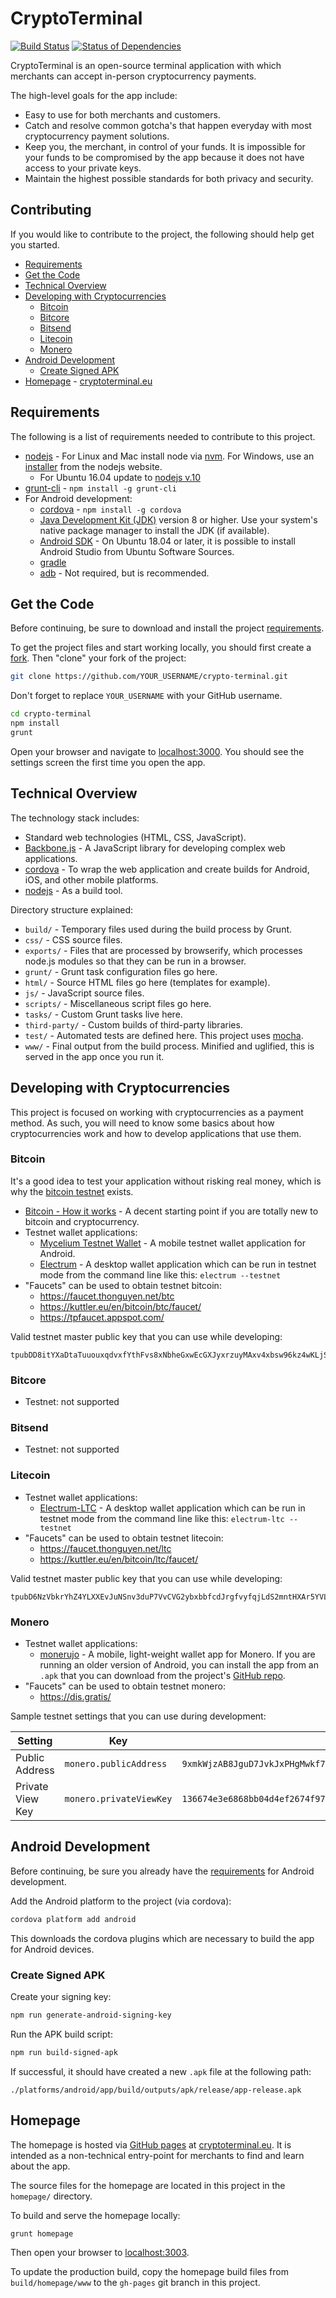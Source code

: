 # CryptoTerminal

[![Build Status](https://travis-ci.org/samotari/crypto-terminal.svg?branch=master)](https://travis-ci.org/samotari/crypto-terminal) [![Status of Dependencies](https://david-dm.org/samotari/crypto-terminal.svg)](https://david-dm.org/samotari/crypto-terminal)

CryptoTerminal is an open-source terminal application with which merchants can accept in-person cryptocurrency payments.

The high-level goals for the app include:
* Easy to use for both merchants and customers.
* Catch and resolve common gotcha's that happen everyday with most cryptocurrency payment solutions.
* Keep you, the merchant, in control of your funds. It is impossible for your funds to be compromised by the app because it does not have access to your private keys.
* Maintain the highest possible standards for both privacy and security.


## Contributing

If you would like to contribute to the project, the following should help get you started.

* [Requirements](#requirements)
* [Get the Code](#get-the-code)
* [Technical Overview](#technical-overview)
* [Developing with Cryptocurrencies](#developing-with-cryptocurrencies)
  * [Bitcoin](#bitcoin)
  * [Bitcore](#bitcore)
  * [Bitsend](#bitsend)
  * [Litecoin](#litecoin)
  * [Monero](#monero)
* [Android Development](#android-development)
  * [Create Signed APK](#create-signed-apk)
* [Homepage](#homepage) - [cryptoterminal.eu](https://cryptoterminal.eu)


## Requirements

The following is a list of requirements needed to contribute to this project.

* [nodejs](https://nodejs.org/) - For Linux and Mac install node via [nvm](https://github.com/creationix/nvm). For Windows, use an [installer](https://nodejs.org/en/download/) from the nodejs website.
  * For Ubuntu 16.04 update to [nodejs v.10](https://www.digitalocean.com/community/tutorials/how-to-install-node-js-on-ubuntu-16-04) 
* [grunt-cli](https://gruntjs.com/getting-started) - `npm install -g grunt-cli`
* For Android development:
  * [cordova](https://cordova.apache.org/#getstarted) - `npm install -g cordova`
  * [Java Development Kit (JDK)](https://docs.oracle.com/javase/8/docs/technotes/guides/install/install_overview.html) version 8 or higher. Use your system's native package manager to install the JDK (if available).
  * [Android SDK](https://developer.android.com/studio/index.html) - On Ubuntu 18.04 or later, it is possible to install Android Studio from Ubuntu Software Sources.
  * [gradle](https://gradle.org/install/)
  * [adb](https://developer.android.com/studio/command-line/adb) - Not required, but is recommended.


## Get the Code

Before continuing, be sure to download and install the project [requirements](#requirements).

To get the project files and start working locally, you should first create a [fork](https://github.com/samotari/crypto-terminal/fork). Then "clone" your fork of the project:
```bash
git clone https://github.com/YOUR_USERNAME/crypto-terminal.git
```
Don't forget to replace `YOUR_USERNAME` with your GitHub username.

```bash
cd crypto-terminal
npm install
grunt
```

Open your browser and navigate to [localhost:3000](http://localhost:3000). You should see the settings screen the first time you open the app.


## Technical Overview

The technology stack includes:
* Standard web technologies (HTML, CSS, JavaScript).
* [Backbone.js](http://backbonejs.org/) - A JavaScript library for developing complex web applications.
* [cordova](https://cordova.apache.org/) - To wrap the web application and create builds for Android, iOS, and other mobile platforms.
* [nodejs](https://nodejs.org/) - As a build tool.

Directory structure explained:
* `build/` - Temporary files used during the build process by Grunt.
* `css/` - CSS source files.
* `exports/` - Files that are processed by browserify, which processes node.js modules so that they can be run in a browser.
* `grunt/` - Grunt task configuration files go here.
* `html/` - Source HTML files go here (templates for example).
* `js/` - JavaScript source files.
* `scripts/` - Miscellaneous script files go here.
* `tasks/` - Custom Grunt tasks live here.
* `third-party/` - Custom builds of third-party libraries.
* `test/` - Automated tests are defined here. This project uses [mocha]().
* `www/` - Final output from the build process. Minified and uglified, this is served in the app once you run it.


## Developing with Cryptocurrencies

This project is focused on working with cryptocurrencies as a payment method. As such, you will need to know some basics about how cryptocurrencies work and how to develop applications that use them.

### Bitcoin

It's a good idea to test your application without risking real money, which is why the [bitcoin testnet](https://en.bitcoin.it/wiki/Testnet) exists.

* [Bitcoin - How it works](https://bitcoin.org/en/how-it-works) - A decent starting point if you are totally new to bitcoin and cryptocurrency.
* Testnet wallet applications:
  * [Mycelium Testnet Wallet](https://play.google.com/store/apps/details?id=com.mycelium.testnetwallet&hl=en) - A mobile testnet wallet application for Android.
  * [Electrum](https://electrum.org/) - A desktop wallet application which can be run in testnet mode from the command line like this: `electrum --testnet`
* "Faucets" can be used to obtain testnet bitcoin:
  * https://faucet.thonguyen.net/btc
  * https://kuttler.eu/en/bitcoin/btc/faucet/
  * https://tpfaucet.appspot.com/

Valid testnet master public key that you can use while developing:
```
tpubDD8itYXaDtaTuuouxqdvxfYthFvs8xNbheGxwEcGXJyxrzuyMAxv4xbsw96kz4wKLjSyn3Dd8gbB7kF1bdJdphz1ZA9Wf1Vbgrm3tTZVqSs
```

### Bitcore

* Testnet: not supported

### Bitsend

* Testnet: not supported

### Litecoin

* Testnet wallet applications:
  * [Electrum-LTC](https://electrum-ltc.org/) - A desktop wallet application which can be run in testnet mode from the command line like this: `electrum-ltc --testnet`
* "Faucets" can be used to obtain testnet litecoin:
  * https://faucet.thonguyen.net/ltc
  * https://kuttler.eu/en/bitcoin/ltc/faucet/

Valid testnet master public key that you can use while developing:
```
tpubD6NzVbkrYhZ4YLXXEvJuNSnv3duP7VvCVG2ybxbbfcdJrgfvyfqjLdS2mntHXAr5YVLQvGqSdwa5j62bJhPCGTxX6xXeJp4CtRw494UKG96
```


### Monero

* Testnet wallet applications:
  * [monerujo](https://play.google.com/store/apps/details?id=com.m2049r.xmrwallet&hl=en) - A mobile, light-weight wallet app for Monero. If you are running an older version of Android, you can install the app from an `.apk` that you can download from the project's [GitHub repo](https://github.com/m2049r/xmrwallet).
* "Faucets" can be used to obtain testnet monero:
  * https://dis.gratis/

Sample testnet settings that you can use during development:

Setting | Key | Value
------- | --- | -----
Public Address | `monero.publicAddress` | `9xmkWjzAB8JguD7JvkJxPHgMwkf7VP5v3Z5eSNmRMdoeCEnoVu6eGUbZT3FQ3Q8XrGihNEbb4qGhqHHGK5kWy9chU3URbaF`
Private View Key | `monero.privateViewKey` | `136674e3e6868bb04d4ef2674f97c00166f5f7aa67185bdda97cde8ecfe4f609`


## Android Development

Before continuing, be sure you already have the [requirements](#requirements) for Android development.

Add the Android platform to the project (via cordova):
```bash
cordova platform add android
```
This downloads the cordova plugins which are necessary to build the app for Android devices.


### Create Signed APK

Create your signing key:
```bash
npm run generate-android-signing-key
```

Run the APK build script:
```bash
npm run build-signed-apk
```
If successful, it should have created a new `.apk` file at the following path:
```
./platforms/android/app/build/outputs/apk/release/app-release.apk
```


## Homepage

The homepage is hosted via [GitHub pages](https://pages.github.com/) at [cryptoterminal.eu](https://cryptoterminal.eu/). It is intended as a non-technical entry-point for merchants to find and learn about the app.

The source files for the homepage are located in this project in the `homepage/` directory.

To build and serve the homepage locally:
```bash
grunt homepage
```
Then open your browser to [localhost:3003](http://localhost:3003).

To update the production build, copy the homepage build files from `build/homepage/www` to the `gh-pages` git branch in this project.
